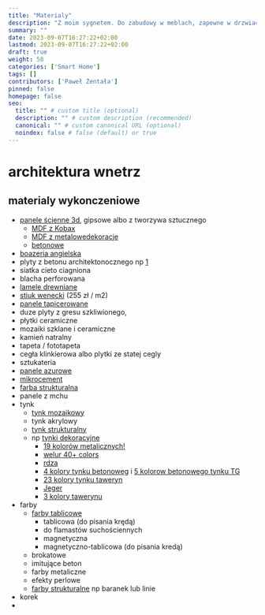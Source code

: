 ```yaml
---
title: "Materialy"
description: "Z moim sygnetem. Do zabudowy w meblach, zapewne w drzwiach garderoby i moze paru innych reprezentacyjnych miejsach."
summary: ""
date: 2023-09-07T16:27:22+02:00
lastmod: 2023-09-07T16:27:22+02:00
draft: true
weight: 50
categories: ['Smart Home']
tags: []
contributors: ['Paweł Żentała']
pinned: false
homepage: false
seo:
  title: "" # custom title (optional)
  description: "" # custom description (recommended)
  canonical: "" # custom canonical URL (optional)
  noindex: false # false (default) or true
---
```


# architektura wnetrz
## materialy wykonczeniowe
* [panele ścienne 3d](https://www.google.com/search?q=farba+strukturalna&tbm=isch), gipsowe albo z tworzywa sztucznego
  * [MDF z Kobax](https://www.kobax.pl/panele-3d/panele-pelne/)
  * [MDF z metalowedekoracje](https://metalowedekoracje.pl/panele-scienne-3d/)
  * [betonowe](https://sol-techdesign.pl/pl/c/Plyty-betonowe-scienne-3D/2281070)
* [boazeria angielska](https://www.google.com/search?q=boazeria+angielska&tbm=isch)
* plyty z betonu architektonocznego np [1](https://sol-techdesign.pl/beton-architektoniczny.html/1/default/1/f_at_21_14/1)
* siatka cieto ciagniona
* blacha perforowana
* [lamele drewniane](https://allegro.pl/listing?string=lamele%20drewniane)
* [stiuk wenecki](https://www.google.com/search?q=stiuk+weneck) (255 zł / m2)
* [panele tapicerowane](https://allegro.pl/listing?string=panel%20tapicerowany)
* duze plyty z gresu szkliwionego,
* płytki ceramiczne
* mozaiki szklane i ceramiczne
* kamień natralny
* tapeta / fototapeta
* cegła klinkierowa albo plytki ze statej cegly
* sztukateria
* [panele azurowe](https://allegro.pl/kategoria/sciany-i-elewacje-panele-dekoracyjne-258819?string=a%C5%BCurowy)
* [mikrocement](https://www.google.com/search?q=mikrocement&tbm=isch)
* [farba strukturalna](https://www.google.com/search?q=farba+strukturalna&tbm=isch)
* panele z mchu
* tynk
  * [tynk mozaikowy](https://allegro.pl/oferta/mozaika-dekoracyjny-tynk-mozaikowy-zywiczny-6-5-kg-10775707080)
  * tynk akrylowy
  * [tynk strukturalny](https://www.google.com/search?q=tynk+strukturalny&tbm=isch)
  * np [tynki dekoracyjne](https://sklep.luxmal.pl/tynki-dekoracyjne)
    * [19 kolorów metalicznych!](https://sklep.luxmal.pl/plynny-metal-tynk-metaliczny)
    * [welur 40+ colors](https://sklep.luxmal.pl/welur-tynk)
    * [rdza](https://sklep.luxmal.pl/tynk-dekoracyjny-rdza)
    * [4 kolory tynku betonoweg](https://sklep.luxmal.pl/tynk-beton-dekoracyjny) i [5 kolorow betonowego tynku TG](https://sklep.luxmal.pl/tynk-beton-dekoracyjny-tg-zestaw)
    * [23 kolory tynku taweryn](https://sklep.luxmal.pl/trawertyn-classic-zestaw)
    * [Jeger](https://jeger.pl/541-tynki-strukturalne)
    * [3 kolory tawerynu](https://allegro.pl/oferta/tynk-dekoracyjny-trawertyn-miral-zestaw-15-m2-12502780531)
* farby
  * [farby tablicowe](https://jeger.pl/393-farby-tablicowe)
    * tablicowa (do pisania krędą)
    * do flamastów suchościennych
    * magnetyczna
    * magnetyczno-tablicowa (do pisania kredą)
  * brokatowe
  * imitujące beton
  * farby metaliczne
  * efekty perlowe
  * [farby strukturalne](https://jeger.pl/544-farby-strukturalne) np baranek lub linie
* korek
*

